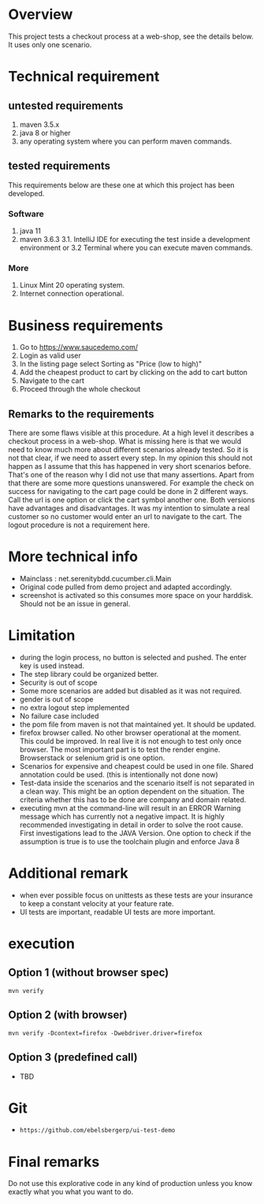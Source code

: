 # Overview
This project tests a checkout process at a web-shop, see the details below. It uses only one scenario.

# Technical requirement
## untested requirements
1. maven 3.5.x
2. java 8 or higher
3. any operating system where you can perform maven commands.

## tested requirements
This requirements below are these one at which this project has been developed.
### Software
1. java 11
2. maven 3.6.3
3.1. IntelliJ IDE for executing the test inside a development environment or
3.2 Terminal where you can execute maven commands. 
   
### More
1. Linux Mint 20 operating system. 
2. Internet connection operational. 

# Business requirements 
1. Go to https://www.saucedemo.com/
2. Login as valid user
3. In the listing page select Sorting as "Price (low to high)"
4. Add the cheapest product to cart by clicking on the add to cart button
5. Navigate to the cart
6. Proceed through the whole checkout

## Remarks to the requirements
There are some flaws visible at this procedure. At a high level it describes a checkout process in a web-shop. What is missing here is that we would need to know much more about different scenarios already tested. So it is not that clear, if we need to assert every step. In my opinion this should not happen as I assume that this has happened in very short scenarios before. That's one of the reason why I did not use that many assertions. Apart from that there are some more questions unanswered. For example the check on success for navigating to the cart page could be done in 2 different ways. Call the url is one option or click the cart symbol another one. Both versions have advantages and disadvantages. It was my intention to simulate  a real customer so no customer would enter an url to navigate to the cart. The logout procedure is not a requirement here. 


# More technical info
* Mainclass : net.serenitybdd.cucumber.cli.Main
* Original code pulled from demo project and adapted accordingly.
* screenshot is activated so this consumes more space on your harddisk. Should not be an issue in general.

# Limitation
* during the login process, no button is selected and pushed. The enter key is used instead.
* The step library could be organized better.
* Security is out of scope
* Some more scenarios are added but disabled as it was not required.
* gender is out of scope
* no extra logout step implemented
* No failure case included
* the pom file from maven is not that maintained yet. It should be updated.
* firefox browser called. No other browser operational at the moment. 
  This could be improved. In real live it is not enough to test only once browser.  The most important part is to test the render engine. Browserstack or selenium grid is one option.
* Scenarios for expensive and cheapest could be used in one file. Shared annotation could be used. (this is intentionally not done now)
* Test-data inside the scenarios and the scenario itself is not separated in a clean way. This might be an option dependent on the situation. The criteria whether this has to be done are company and domain related.
* executing mvn at the command-line will result in an ERROR Warning message which has currently not a negative impact. It is highly recommended investigating in detail in order to solve the root cause. First investigations lead to the JAVA Version. One option to check if the assumption is true is to use the toolchain plugin and enforce Java 8 

# Additional remark
* when ever possible focus on unittests as these tests are your insurance to keep a constant velocity at your feature rate.
* UI tests are important, readable UI tests are more important.

# execution
## Option 1 (without browser spec)
```
mvn verify
```


## Option 2 (with browser)
```
mvn verify -Dcontext=firefox -Dwebdriver.driver=firefox
```

## Option 3 (predefined call)
* TBD


# Git
* ``` https://github.com/ebelsbergerp/ui-test-demo ```


# Final remarks
Do not use this explorative code in any kind of production unless you know exactly what you what you want to do.
